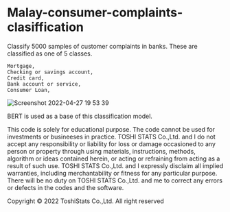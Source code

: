 # Malay-consumer-complaints-clasiffication

Classify 5000 samples of customer complaints in banks. These are classified as one of 5 classes. 

    Mortgage,                       
    Checking or savings account,  
    Credit card,                   
    Bank account or service,         
    Consumer Loan,


![Screenshot 2022-04-27 19 53 39](https://user-images.githubusercontent.com/28681557/165511137-0a91e207-9ab7-4953-bbca-157bde322569.png)

BERT is used as a base of this classification model.



This code is solely for educational purpose. The code cannot be used for investments or busineeses in practice. TOSHI STATS Co.,Ltd. and I do not accept any responsibility or liability for loss or damage occasioned to any person or property through using materials, instructions, methods, algorithm or ideas contained herein, or acting or refraining from acting as a result of such use. TOSHI STATS Co.,Ltd. and I expressly disclaim all implied warranties, including merchantability or fitness for any particular purpose. There will be no duty on TOSHI STATS Co.,Ltd. and me to correct any errors or defects in the codes and the software.


Copyright © 2022 ToshiStats Co.,Ltd. All right reserved
